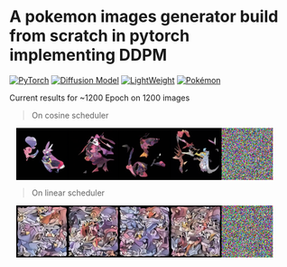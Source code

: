 # A pokemon images generator build from scratch in pytorch implementing DDPM

[![PyTorch](https://img.shields.io/badge/PyTorch-2.x-EE4C2C?logo=pytorch&logoColor=white&style=flat-square)](https://pytorch.org)
[![Diffusion Model](https://img.shields.io/badge/Diffusion-Model-9966CC?logo=ai&logoColor=white&style=flat-square)](https://arxiv.org/abs/2006.11239)
[![LightWeight](https://img.shields.io/badge/Size-41Ko-brightgreen?logo=feather&style=flat-square)](https://github.com)
[![Pokémon](https://img.shields.io/badge/Pokémon-API-FFCB05?logo=pokemon&logoColor=white&style=flat-square)](https://pokeapi.co)

Current results for ~1200 Epoch on 1200 images

> On cosine scheduler
<p align="center" style="display: flex; justify-content: center; width:95%">
  <img src="./backend/samples/generated_samples.png" width="76%" alt="Chat demo" />
  <img src="./backend/video_samples/diffusion_process.gif" width="19%" alt="Chat demo" />
</p>

> On linear scheduler 
<p align="center" style="display: flex; justify-content: center; width:95%">
  <img src="./backend/samples/generated_samples_linear.png" width="76%" alt="Chat demo" />
  <img src="./backend/video_samples/diffusion_process_linear.gif" width="19%" alt="Chat demo" />
</p>

